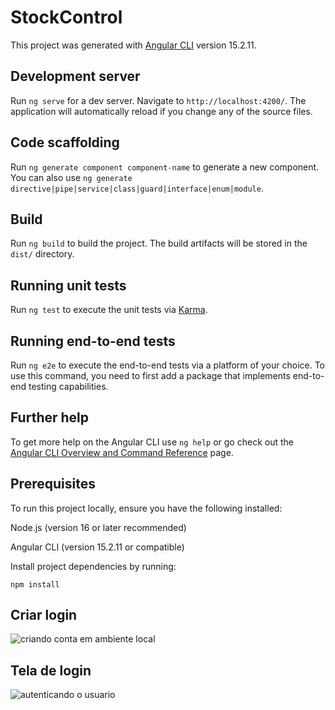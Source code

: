 # StockControl

This project was generated with [Angular CLI](https://github.com/angular/angular-cli) version 15.2.11.

## Development server

Run `ng serve` for a dev server. Navigate to `http://localhost:4200/`. The application will automatically reload if you change any of the source files.

## Code scaffolding

Run `ng generate component component-name` to generate a new component. You can also use `ng generate directive|pipe|service|class|guard|interface|enum|module`.

## Build

Run `ng build` to build the project. The build artifacts will be stored in the `dist/` directory.

## Running unit tests

Run `ng test` to execute the unit tests via [Karma](https://karma-runner.github.io).

## Running end-to-end tests

Run `ng e2e` to execute the end-to-end tests via a platform of your choice. To use this command, you need to first add a package that implements end-to-end testing capabilities.

## Further help

To get more help on the Angular CLI use `ng help` or go check out the [Angular CLI Overview and Command Reference](https://angular.io/cli) page.

## Prerequisites

To run this project locally, ensure you have the following installed:

Node.js (version 16 or later recommended)

Angular CLI (version 15.2.11 or compatible)

Install project dependencies by running:

```
npm install
```

## Criar login

![criando conta em ambiente local](https://github.com/user-attachments/assets/4c4fd5e1-07a7-4fbc-8ebc-45b77221f2f9)

## Tela de login

![autenticando o usuario](https://github.com/user-attachments/assets/d73bccb1-6223-4552-a37e-c4de338ed262)


